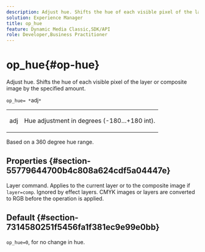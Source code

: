 ```yaml
---
description: Adjust hue. Shifts the hue of each visible pixel of the layer or composite image by the specified amount.
solution: Experience Manager
title: op_hue
feature: Dynamic Media Classic,SDK/API
role: Developer,Business Practitioner
---
```


# op_hue{#op-hue}

Adjust hue. Shifts the hue of each visible pixel of the layer or composite image by the specified amount.

 `op_hue= *`adj`*`

<table id="simpletable_7DC7ABA384664BDDAA65B8DEEF7859A8"> 
 <tr class="strow"> 
  <td class="stentry"> <p><span class="varname"> adj</span> </p> </td> 
  <td class="stentry"> <p>Hue adjustment in degrees (-180…+180 int). </p></td> 
 </tr> 
</table>

Based on a 360 degree hue range.

## Properties {#section-55779644700b4c808a624cdf5a04447e}

Layer command. Applies to the current layer or to the composite image if `layer=comp`. Ignored by effect layers. CMYK images or layers are converted to RGB before the operation is applied.

## Default {#section-7314580251f5456fa1f381ec9e99e0bb}

`op_hue=0`, for no change in hue. 
